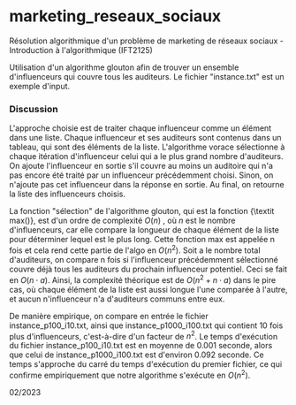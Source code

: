 # marketing_reseaux_sociaux
Résolution algorithmique d'un problème de marketing de réseaux sociaux - Introduction à l'algorithmique (IFT2125)

Utilisation d'un algorithme glouton afin de trouver un ensemble d'influenceurs qui couvre tous les auditeurs. Le fichier "instance.txt" est un exemple d'input.

### Discussion

L'approche choisie est de traiter chaque influenceur comme un élément dans une liste. Chaque influenceur et ses auditeurs sont contenus dans un tableau, qui sont des éléments de la liste. L'algorithme vorace sélectionne à chaque itération d'influenceur celui qui a le plus grand nombre d'auditeurs. On ajoute l'influenceur en sortie s'il couvre au moins un auditoire qui n'a pas encore été traité par un influenceur précédemment choisi. Sinon, on n'ajoute pas cet influenceur dans la réponse en sortie. Au final, on retourne la liste des influenceurs choisis.

La fonction "sélection" de l'algorithme glouton, qui est la fonction {\textit max()}, est d'un ordre de complexité $O(n)$ , où $n$ est le nombre d'influenceurs, car elle compare la longueur de chaque élément de la liste pour déterminer lequel est le plus long. Cette fonction max est appelée n fois et cela rend cette partie de l'algo en $O(n^2)$. Soit a le nombre total d'auditeurs, on compare n fois si l'influenceur précédemment sélectionné couvre déjà tous les auditeurs du prochain influenceur potentiel. Ceci se fait en $O(n\cdot a)$. Ainsi, la complexité théorique est de $O(n^2+n\cdot a)$ dans le pire cas, où chaque élément de la liste est aussi longue l'une comparée à l'autre, et aucun n'influenceur n'a d'auditeurs communs entre eux.

De manière empirique, on compare en entrée le fichier instance\_p100\_i10.txt, ainsi que instance\_p1000\_i100.txt qui contient 10 fois plus d'influenceurs, c'est-à-dire d'un facteur de $n^2$. Le temps d'exécution du fichier instance\_p100\_i10.txt est en moyenne de 0.001 seconde, alors que celui de instance\_p1000\_i100.txt est d'environ 0.092 seconde. Ce temps s'approche du carré du temps d'exécution du premier fichier, ce qui confirme empiriquement que notre algorithme s'exécute en $O(n^2)$.

02/2023
